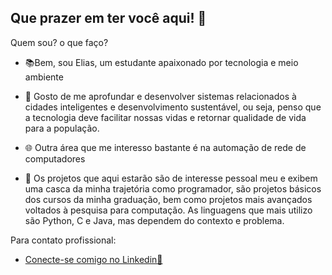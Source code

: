 ## Que prazer em ter você aqui! 👋

Quem sou? o que faço?

- 📚Bem, sou Elias, um estudante apaixonado por tecnologia e meio ambiente
  
- 🍃 Gosto de me aprofundar e desenvolver sistemas relacionados à cidades inteligentes e desenvolvimento sustentável, ou seja, penso que a tecnologia deve facilitar nossas vidas e retornar qualidade de vida para a população.

- 🌐 Outra área que me interesso bastante é na automação de rede de computadores

- 👯 Os projetos que aqui estarão são de interesse pessoal meu e exibem uma casca da minha trajetória como programador, são projetos básicos dos cursos da minha graduação, bem como projetos mais avançados voltados à pesquisa para computação. As linguagens que mais utilizo são Python, C e Java, mas dependem do contexto e problema.
  
Para contato profissional:
- [Conecte-se comigo no Linkedin🤝](https://www.linkedin.com/in/eliasemanuel31/)
  
